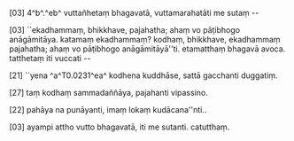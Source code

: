 [03] 4^b^.^eb^ vuttañhetaṃ bhagavatā, vuttamarahatāti me sutaṃ --

[03] ``ekadhammaṃ, bhikkhave, pajahatha; ahaṃ vo pāṭibhogo  anāgāmitāya. katamaṃ ekadhammaṃ? kodhaṃ, bhikkhave, ekadhammaṃ  pajahatha; ahaṃ vo pāṭibhogo anāgāmitāyā''ti. etamatthaṃ bhagavā  avoca. tatthetaṃ iti vuccati --

[21] ``yena ^a^T0.0231^ea^ kodhena kuddhāse, sattā gacchanti duggatiṃ.

[27] taṃ kodhaṃ sammadaññāya, pajahanti vipassino.

[22] pahāya na punāyanti, imaṃ lokaṃ kudācana''nti..

[03] ayampi attho vutto bhagavatā, iti me sutanti. catutthaṃ.
